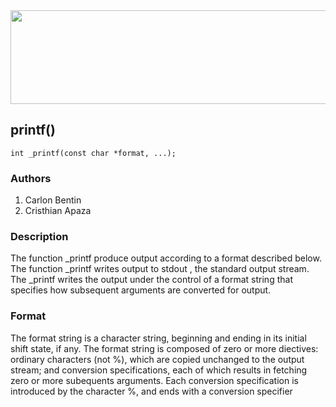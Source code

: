 <img src="https://assets.website-files.com/6105315644a26f77912a1ada/610540e8b4cd6969794fe673_Holberton_School_logo-04-04.svg" height="150px" width="800px">

## printf()

`int _printf(const char *format, ...);`

### Authors
1. Carlon Bentin
2. Cristhian Apaza

### Description
The function _printf produce output according to a format described below. The function _printf writes output to stdout , the standard output stream.
The _printf writes the output under the control of a format string that specifies how subsequent arguments are converted for output.

### Format
The format string is a character string, beginning and ending in its initial shift state, if any. The format string is composed of zero or more diectives: ordinary characters (not %), which are copied unchanged to the output stream; and conversion specifications, each of which results in fetching zero or more subequents arguments. Each conversion specification is introduced by the character %, and ends with a conversion specifier

